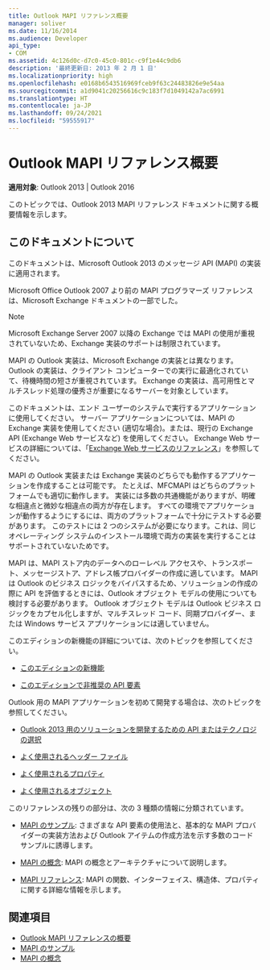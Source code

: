 ```yaml
---
title: Outlook MAPI リファレンス概要
manager: soliver
ms.date: 11/16/2014
ms.audience: Developer
api_type:
- COM
ms.assetid: 4c126d0c-d7c0-45c0-801c-c9f1e44c9db6
description: '最終更新日: 2013 年 2 月 1 日'
ms.localizationpriority: high
ms.openlocfilehash: e0168b6543516969fceb9f63c24483826e9e54aa
ms.sourcegitcommit: a1d9041c20256616c9c183f7d1049142a7ac6991
ms.translationtype: HT
ms.contentlocale: ja-JP
ms.lasthandoff: 09/24/2021
ms.locfileid: "59555917"
---
```

# <a name="outlook-mapi-reference-overview"></a>Outlook MAPI リファレンス概要

**適用対象**: Outlook 2013 | Outlook 2016 
  
このトピックでは、Outlook 2013 MAPI リファレンス ドキュメントに関する概要情報を示します。
  
## <a name="about-this-documentation"></a>このドキュメントについて

このドキュメントは、Microsoft Outlook 2013 のメッセージ API (MAPI) の実装に適用されます。 
  
Microsoft Office Outlook 2007 より前の MAPI プログラマーズ リファレンスは、Microsoft Exchange ドキュメントの一部でした。
  
> [!NOTE]
> Microsoft Exchange Server 2007 以降の Exchange では MAPI の使用が重視されていないため、Exchange 実装のサポートは制限されています。 
  
MAPI の Outlook 実装は、Microsoft Exchange の実装とは異なります。 Outlook の実装は、クライアント コンピューターでの実行に最適化されていて、待機時間の短さが重視されています。 Exchange の実装は、高可用性とマルチスレッド処理の優秀さが重要になるサーバーを対象としています。
  
このドキュメントは、エンド ユーザーのシステムで実行するアプリケーションに使用してください。 サーバー アプリケーションについては、MAPI の Exchange 実装を使用してください (適切な場合)。または、現行の Exchange API (Exchange Web サービスなど) を使用してください。 Exchange Web サービスの詳細については、「[Exchange Web サービスのリファレンス](https://msdn.microsoft.com/library/bb204119.aspx)」を参照してください。
  
MAPI の Outlook 実装または Exchange 実装のどちらでも動作するアプリケーションを作成することは可能です。 たとえば、MFCMAPI はどちらのプラットフォームでも適切に動作します。 実装には多数の共通機能がありますが、明確な相違点と微妙な相違点の両方が存在します。 すべての環境でアプリケーションが動作するようにするには、両方のプラットフォームで十分にテストする必要があります。 このテストには 2 つのシステムが必要になります。これは、同じオペレーティング システムのインストール環境で両方の実装を実行することはサポートされていないためです。
  
MAPI は、MAPI ストア内のデータへのローレベル アクセスや、トランスポート、メッセージストア、アドレス帳プロバイダーの作成に適しています。 MAPI は Outlook のビジネス ロジックをバイパスするため、ソリューションの作成の際に API を評価するときには、Outlook オブジェクト モデルの使用についても検討する必要があります。 Outlook オブジェクト モデルは Outlook ビジネス ロジックをカプセル化しますが、マルチスレッド コード、同期プロバイダー、または Windows サービス アプリケーションには適していません。
  
このエディションの新機能の詳細については、次のトピックを参照してください。
  
- [このエディションの新機能](what-s-new-in-this-edition.md)
    
- [このエディションで非推奨の API 要素](api-elements-deprecated-in-this-edition.md)
    
Outlook 用の MAPI アプリケーションを初めて開発する場合は、次のトピックを参照してください。
  
- [Outlook 2013 用のソリューションを開発するための API またはテクノロジの選択](https://msdn.microsoft.com/library/jj900714.aspx)
    
- [よく使用されるヘッダー ファイル](commonly-used-header-files.md)
    
- [よく使用されるプロパティ](commonly-used-properties.md)
    
- [よく使用されるオブジェクト](commonly-used-objects.md)
    
このリファレンスの残りの部分は、次の 3 種類の情報に分類されています。
  
- [MAPI のサンプル](mapi-samples.md): さまざまな API 要素の使用法と、基本的な MAPI プロバイダーの実装方法および Outlook アイテムの作成方法を示す多数のコード サンプルに誘導します。 
    
- [MAPI の概念](mapi-concepts.md): MAPI の概念とアーキテクチャについて説明します。 
    
- [MAPI リファレンス](mapi-reference.md): MAPI の関数、インターフェイス、構造体、プロパティに関する詳細な情報を示します。 
    
## <a name="see-also"></a>関連項目

- [Outlook MAPI リファレンスの概要](getting-started-with-the-outlook-mapi-reference.md)
- [MAPI のサンプル](mapi-samples.md)
- [MAPI の概念](mapi-concepts.md)

